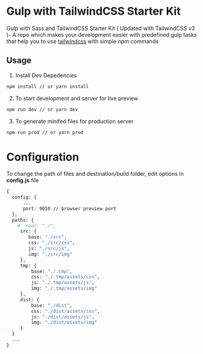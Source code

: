# Gulp with TailwindCSS Starter Kit

Gulp with Sass and TailwindCSS Starter Kit ( Updated with TailwindCSS v3 )- A repo which makes your development easier with predefined gulp tasks that help you to use [tailwindcss](https://github.com/tailwindcss/tailwindcss) with simple npm commands 

## Usage

1. Install Dev Depedencies
```sh
npm install // or yarn install
```
2. To start development and server for live preview
```sh
npm run dev // or yarn dev
```
3. To generate minifed files for production server
```sh
npm run prod // or yarn prod
```

# Configuration


To change the path of files and destination/build folder, edit options in **config.js** file
```sh
{
  config: {
      ...
      port: 9050 // browser preview port
  },
  paths: {
    #  root: "./",
     src: {
        base: "./src",
        css: "./src/css",
        js: "./src/js",
        img: "./src/img"
     },
     tmp: {
         base: "./.tmp",
         css: "./.tmp/assets/css",
         js: "./.tmp/assets/js",
         img: "./.tmp/assets/img"
     },
     dist: {
         base: "./dist",
         css: "./dist/assets/css",
         js: "./dist/assets/js",
         img: "./dist/assets/img"
     }
  }
  ...
}
```
